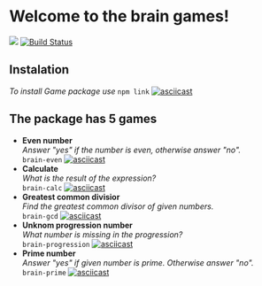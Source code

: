 # Welcome to the brain games!
<a href="https://codeclimate.com/github/rikkirikkardo44/frontend-project-lvl1/maintainability"><img src="https://api.codeclimate.com/v1/badges/f3cf34a2318c558aea13/maintainability" /></a>
[![Build Status](https://travis-ci.org/rikkirikkardo44/frontend-project-lvl1.svg?branch=master)](https://travis-ci.org/rikkirikkardo44/frontend-project-lvl1)
## Instalation
*To install Game package use* `npm link`
[![asciicast](https://asciinema.org/a/CU3edmOi9O2FEfohTWTk63KWk.svg)](https://asciinema.org/a/CU3edmOi9O2FEfohTWTk63KWk)
## The package has 5 games
* __Even number__\
*Answer "yes" if the number is even, otherwise answer "no".*\
`brain-even`
[![asciicast](https://asciinema.org/a/4qJI3PTq13xv0cUtmPiRXfFMV.svg)](https://asciinema.org/a/4qJI3PTq13xv0cUtmPiRXfFMV)
* __Calculate__\
*What is the result of the expression?*\
`brain-calc`
[![asciicast](https://asciinema.org/a/ZIEKvWuJGh6O6IILqkiZtxnIJ.svg)](https://asciinema.org/a/ZIEKvWuJGh6O6IILqkiZtxnIJ)
* __Greatest common divisior__\
*Find the greatest common divisor of given numbers.*\
`brain-gcd`
[![asciicast](https://asciinema.org/a/dCp6vbZ7xVSu919bgOyzaChlQ.svg)](https://asciinema.org/a/dCp6vbZ7xVSu919bgOyzaChlQ)
* __Unknom progression number__\
*What number is missing in the progression?*\
`brain-progression`
[![asciicast](https://asciinema.org/a/3CgGy35oSkrpirtml0OuQNjGi.svg)](https://asciinema.org/a/3CgGy35oSkrpirtml0OuQNjGi)
* __Prime number__\
*Answer "yes" if given number is prime. Otherwise answer "no".*\
`brain-prime`
[![asciicast](https://asciinema.org/a/ALtA7ukXiBwTI00eJIfZpmd9B.svg)](https://asciinema.org/a/ALtA7ukXiBwTI00eJIfZpmd9B)
